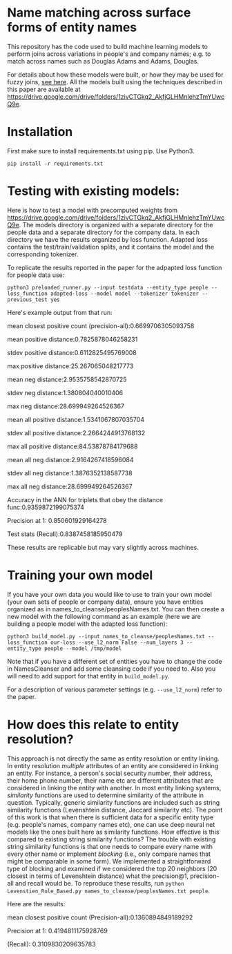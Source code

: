 # Name matching across surface forms of entity names

This repository has the code used to build machine learning models to perform joins across variations in people's and company names; e.g. to match across names such as <it>Douglas Adams</it> and <it>Adams, Douglas</it>.

For details about how these models were built, or how they may be used for fuzzy joins, [see here](https://arxiv.org/abs/1809.01604).  All the models built using the techniques described in this paper are available at https://drive.google.com/drive/folders/1zivCTGkq2_AkfjGLHMnlehzTmYUwcQ9e.

# Installation
First make sure to install requirements.txt using pip.  Use Python3.

`pip install -r requirements.txt`

# Testing with existing models:

Here is how to test a model with precomputed weights from https://drive.google.com/drive/folders/1zivCTGkq2_AkfjGLHMnlehzTmYUwcQ9e.  The models directory is organized with a separate directory for the people data and a separate directory for the company data.  In each directory we have the results organized by loss function.  Adapted loss contains the test/train/validation splits, and it contains the model and the corresponding tokenizer.  

To replicate the results reported in the paper for the adpapted loss function for people data use:

`python3 preloaded_runner.py --input testdata --entity_type people --loss_function adapted-loss --model model --tokenizer tokenizer --previous_test yes`


Here's example output from that run:

mean closest positive count (precision-all):0.6699706305093758

mean positive distance:0.7825878046258231

stdev positive distance:0.6112825495769008

max positive distance:25.267065048217773

mean neg distance:2.9535758542870725

stdev neg distance:1.380804040010406

max neg distance:28.699949264526367

mean all positive distance:1.5341067807035704

stdev all positive distance:2.2664244913768132

max all positive distance:84.53878784179688

mean all neg distance:2.9164267418596084

stdev all neg distance:1.3876352138587738

max all neg distance:28.699949264526367

Accuracy in the ANN for triplets that obey the distance func:0.9359872199075374

Precision at 1: 0.850601929164278

Test stats (Recall):0.8387458185950479

These results are replicable but may vary slightly across machines.

# Training your own model
If you have your own data you would like to use to train your own model (your own sets of people or company data), ensure you have entities organized as in names_to_cleanse/peoplesNames.txt.  You can then create a new model with the following command as an example (here we are building a people model with the adapted loss function):

`python3 build_model.py --input names_to_cleanse/peoplesNames.txt --loss_function our-loss --use_l2_norm False --num_layers 3 --entity_type people --model /tmp/model`

Note that if you have a different set of entities you have to change the code in NamesCleanser and add some cleansing code if you need to.  Also you will need to add support for that entity in `build_model.py`.

For a description of various parameter settings (e.g. `--use_l2_norm`) refer to the paper.  

# How does this relate to entity resolution?
This approach is not directly the same as entity resolution or entity linking.  In entity resolution *multiple* attributes of an entity are considered in linking an entity.  For instance, a person's social security number, their address, their home phone number, their name etc are different attributes that are considered in linking the entity with another.  In most entity linking systems, *similarity* functions are used to determine similarity of the attribute in question.  Typically, generic similarity functions are included such as string similarity functions (Levenshtein distance, Jaccard similarity etc).  The point of this work is that when there is sufficient data for a specific entity type (e.g. people's names, company names etc), one can use deep neural net models like the ones built here as similarity functions.  How effective is this compared to existing string similarity functions?  The trouble with existing string similarity functions is that one needs to compare every name with every other name or implement *blocking* (i.e., only compare names that might be comparable in some form).  We implemented a straightforward type of blocking and examined if we considered the top 20 neighbors (20 closest in terms of Levenshtein distance) what the precision@1, precision-all and recall would be.  To reproduce these results, run `python Levenstien_Rule_Based.py names_to_cleanse/peoplesNames.txt people`.

Here are the results:

mean closest positive count (Precision-all):0.1360894849189292 

Precision at 1: 0.4194811175928769 

(Recall): 0.3109830209635783
